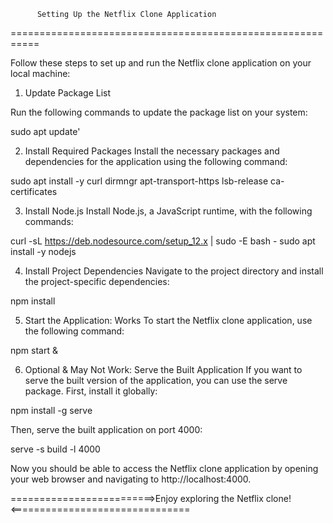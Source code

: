           Setting Up the Netflix Clone Application
===========================================================

Follow these steps to set up and run the Netflix clone application on your local machine:

1. Update Package List
   
Run the following commands to update the package list on your system:

sudo apt update'

2. Install Required Packages
Install the necessary packages and dependencies for the application using the following command:

sudo apt install -y curl dirmngr apt-transport-https lsb-release ca-certificates

3. Install Node.js
Install Node.js, a JavaScript runtime, with the following commands:

curl -sL https://deb.nodesource.com/setup_12.x | sudo -E bash -
sudo apt install -y nodejs

4. Install Project Dependencies
Navigate to the project directory and install the project-specific dependencies:

npm install

5. Start the Application: Works
To start the Netflix clone application, use the following command:

npm start &

6. Optional & May Not Work: Serve the Built Application
If you want to serve the built version of the application, you can use the serve package. First, install it globally:

npm install -g serve

Then, serve the built application on port 4000:

serve -s build -l 4000

Now you should be able to access the Netflix clone application by opening your web browser and navigating to http://localhost:4000.

=========================>Enjoy exploring the Netflix clone!<===============================
